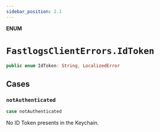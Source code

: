 ```yaml
---
sidebar_position: 2.1
---
```


**ENUM**

# `FastlogsClientErrors.IdToken`

```swift
public enum IdToken: String, LocalizedError
```

## Cases

### `notAuthenticated`

```swift
case notAuthenticated
```

No ID Token presents in the Keychain.
